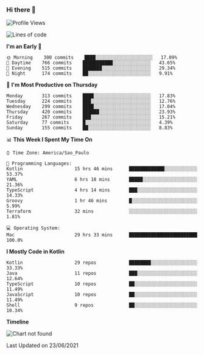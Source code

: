### Hi there 👋

<!--
**fernandonogueira/fernandonogueira** is a ✨ _special_ ✨ repository because its `README.md` (this file) appears on your GitHub profile.

Here are some ideas to get you started:

- 🔭 I’m currently working on ...
- 🌱 I’m currently learning ...
- 👯 I’m looking to collaborate on ...
- 🤔 I’m looking for help with ...
- 💬 Ask me about ...
- 📫 How to reach me: ...
- 😄 Pronouns: ...
- ⚡ Fun fact: ...
-->

<!--START_SECTION:waka-->
![Profile Views](http://img.shields.io/badge/Profile%20Views-3-blue)

![Lines of code](https://img.shields.io/badge/From%20Hello%20World%20I%27ve%20Written-570000%20lines%20of%20code-blue)

**I'm an Early 🐤** 

```text
🌞 Morning    300 commits    ████░░░░░░░░░░░░░░░░░░░░░   17.09% 
🌆 Daytime    766 commits    ███████████░░░░░░░░░░░░░░   43.65% 
🌃 Evening    515 commits    ███████░░░░░░░░░░░░░░░░░░   29.34% 
🌙 Night      174 commits    ██░░░░░░░░░░░░░░░░░░░░░░░   9.91%

```
📅 **I'm Most Productive on Thursday** 

```text
Monday       313 commits    ████░░░░░░░░░░░░░░░░░░░░░   17.83% 
Tuesday      224 commits    ███░░░░░░░░░░░░░░░░░░░░░░   12.76% 
Wednesday    299 commits    ████░░░░░░░░░░░░░░░░░░░░░   17.04% 
Thursday     420 commits    ██████░░░░░░░░░░░░░░░░░░░   23.93% 
Friday       267 commits    ███░░░░░░░░░░░░░░░░░░░░░░   15.21% 
Saturday     77 commits     █░░░░░░░░░░░░░░░░░░░░░░░░   4.39% 
Sunday       155 commits    ██░░░░░░░░░░░░░░░░░░░░░░░   8.83%

```


📊 **This Week I Spent My Time On** 

```text
⌚︎ Time Zone: America/Sao_Paulo

💬 Programming Languages: 
Kotlin                   15 hrs 46 mins      █████████████░░░░░░░░░░░░   53.37% 
YAML                     6 hrs 18 mins       █████░░░░░░░░░░░░░░░░░░░░   21.36% 
TypeScript               4 hrs 14 mins       ███░░░░░░░░░░░░░░░░░░░░░░   14.33% 
Groovy                   1 hr 46 mins        █░░░░░░░░░░░░░░░░░░░░░░░░   5.99% 
Terraform                32 mins             ░░░░░░░░░░░░░░░░░░░░░░░░░   1.81%

💻 Operating System: 
Mac                      29 hrs 33 mins      █████████████████████████   100.0%

```

**I Mostly Code in Kotlin** 

```text
Kotlin                   29 repos            ████████░░░░░░░░░░░░░░░░░   33.33% 
Java                     11 repos            ███░░░░░░░░░░░░░░░░░░░░░░   12.64% 
TypeScript               10 repos            ██░░░░░░░░░░░░░░░░░░░░░░░   11.49% 
JavaScript               10 repos            ██░░░░░░░░░░░░░░░░░░░░░░░   11.49% 
Shell                    9 repos             ██░░░░░░░░░░░░░░░░░░░░░░░   10.34%

```


**Timeline**

![Chart not found](https://raw.githubusercontent.com/fernandonogueira/fernandonogueira/master/charts/bar_graph.png) 


 Last Updated on 23/06/2021
<!--END_SECTION:waka-->
